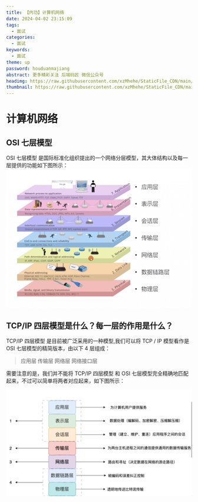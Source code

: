 ```yaml
---
title: 【内功】计算机网络
date: 2024-04-02 23:15:09
tags:
  - 面试
categories:
  - 面试
keywords:
  - 面试
theme: up
password: houduanmajiang
abstract: 更多精彩关注 后端码匠 微信公众号
headimg: https://raw.githubusercontent.com/xzMhehe/StaticFile_CDN/main/static/img/gf/20240402231354.png
thumbnail: https://raw.githubusercontent.com/xzMhehe/StaticFile_CDN/main/static/img/gf/20240402231354.png
---
```



# 计算机网络
## OSI 七层模型
OSI 七层模型 是国际标准化组织提出的一个网络分层模型，其大体结构以及每一层提供的功能如下图所示：
![](https://raw.githubusercontent.com/xzMhehe/StaticFile_CDN/main/static/img/gf/20240402231648.png)

## TCP/IP 四层模型是什么？每一层的作用是什么？
TCP/IP 四层模型 是目前被广泛采用的一种模型,我们可以将 TCP / IP 模型看作是 OSI 七层模型的精简版本，由以下 4 层组成：

>应用层
传输层
网络层
网络接口层

需要注意的是，我们并不能将 TCP/IP 四层模型 和 OSI 七层模型完全精确地匹配起来，不过可以简单将两者对应起来，如下图所示：

![](https://raw.githubusercontent.com/xzMhehe/StaticFile_CDN/main/static/img/gf/20240402232239.png)
 












